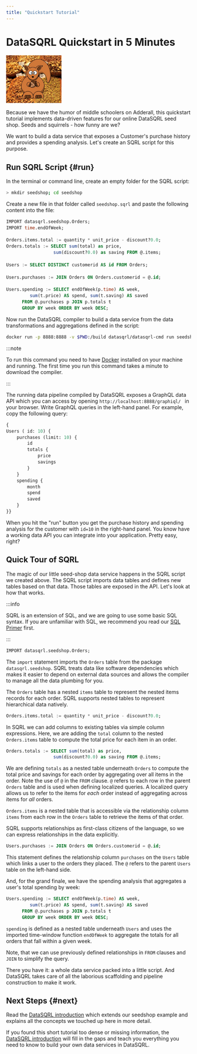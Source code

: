 ```yaml
---
title: "Quickstart Tutorial"
---
```


# DataSQRL Quickstart in 5 Minutes

<img src="/img/getting-started/tutorial/nutshop.jpg" alt="Nut Shop Tutorial >|" width="30%"/>

Because we have the humor of middle schoolers on Adderall, this quickstart tutorial
implements data-driven features for our online DataSQRL seed shop. Seeds and squirrels - how funny are we?

We want to build a data service that exposes a Customer's purchase history and provides a spending analysis. Let's create an SQRL script for this purpose.

## Run SQRL Script {#run}

In the terminal or command line, create an empty folder for the SQRL script:

```bash
> mkdir seedshop; cd seedshop
```

Create a new file in that folder called `seedshop.sqrl` and paste the following content into the file:

```sql
IMPORT datasqrl.seedshop.Orders;  
IMPORT time.endOfWeek;            

Orders.items.total := quantity * unit_price - discount?0.0;
Orders.totals := SELECT sum(total) as price,
                  sum(discount?0.0) as saving FROM @.items;

Users := SELECT DISTINCT customerid AS id FROM Orders;

Users.purchases := JOIN Orders ON Orders.customerid = @.id;

Users.spending := SELECT endOfWeek(p.time) AS week,
         sum(t.price) AS spend, sum(t.saving) AS saved
      FROM @.purchases p JOIN p.totals t
      GROUP BY week ORDER BY week DESC;
```

Now run the DataSQRL compiler to build a data service from the data transformations and aggregations defined in the script:

```bash
docker run -p 8888:8888 -v $PWD:/build datasqrl/datasqrl-cmd run seedshop.sqrl
```

:::note

To run this command you need to have [Docker](https://docs.docker.com/get-docker/) installed on your machine and running. The first time you run this command takes a minute to download the compiler.

:::

The running data pipeline compiled by DataSQRL exposes a GraphQL data API which you can access by opening `http://localhost:8888/graphiql/ ` in your browser. Write GraphQL queries in the left-hand panel. For example, copy the following query:

```graphql
{
Users ( id: 10) {
    purchases (limit: 10) {
        id
        totals {
            price
            savings
        }
    }    
    spending {
        month
        spend
        saved
    }
}}
```

When you hit the "run" button you get the purchase history and spending analysis for the customer with `id=10` in the right-hand panel. You know have a working data API you can integrate into your application. Pretty easy, right?

## Quick Tour of SQRL

The magic of our little seed-shop data service happens in the SQRL script we created above. The SQRL script imports data tables and defines new tables based on that data. Those tables are exposed in the API. Let's look at how that works.

:::info

SQRL is an extension of SQL, and we are going to use some basic SQL syntax. If you are unfamiliar with SQL, we recommend you read our [SQL Primer](/docs/reference/sqrl/sql-primer) first.

:::


```sql 
IMPORT datasqrl.seedshop.Orders;  
```

The `import` statement imports the `Orders` table from the package `datasqrl.seedshop`. SQRL treats data like software dependencies which makes it easier to depend on external data sources and allows the compiler to manage all the data plumbing for you.

The `Orders` table has a nested `items` table to represent the nested items records for each order. SQRL supports nested tables to represent hierarchical data natively.

```sql
Orders.items.total := quantity * unit_price - discount?0.0;
```

In SQRL we can add columns to existing tables via simple column expressions. Here, we are adding the `total` column to the nested `Orders.items` table to compute the total price for each item in an order.

```sql 
Orders.totals := SELECT sum(total) as price,
                  sum(discount?0.0) as saving FROM @.items;
```

We are defining `totals` as a nested table underneath `Orders` to compute the total price and savings for each order by aggregating over all items in the order. Note the use of `@` in the `FROM` clause. `@` refers to each row in the parent `Orders` table and is used when defining localized queries. A localized query allows us to refer to the items for *each* order instead of aggregating across items for *all* orders.

`Orders.items` is a nested table that is accessible via the relationship column `items` from each row in the `Orders` table to retrieve the items of that order.

SQRL supports relationships as first-class citizens of the language, so we can express relationships in the data explicitly.

```sql
Users.purchases := JOIN Orders ON Orders.customerid = @.id;
```
This statement defines the relationship column `purchases` on the `Users` table which links a user to the orders they placed. The `@` refers to the parent `Users` table on the left-hand side.

And, for the grand finale, we have the spending analysis that aggregates a user's total spending by week:

```sql
Users.spending := SELECT endOfWeek(p.time) AS week,
         sum(t.price) AS spend, sum(t.saving) AS saved
      FROM @.purchases p JOIN p.totals t
      GROUP BY week ORDER BY week DESC;
```
`spending` is defined as a nested table underneath `Users` and uses the imported time-window function `endOfWeek` to aggregate the totals for all orders that fall within a given week.

Note, that we can use previously defined relationships in `FROM` clauses and `JOIN` to simplify the query.

There you have it: a whole data service packed into a little script. And DataSQRL takes care of all the laborious scaffolding and pipeline construction to make it work.

## Next Steps {#next}

Read the [DataSQRL introduction](intro/overview) which extends our seedshop example and explains all the concepts we touched up here in more detail.

If you found this short tutorial too dense or missing information, the [DataSQRL introduction](intro/overview) will fill in the gaps and teach you everything you need to know to build your own data services in DataSQRL.